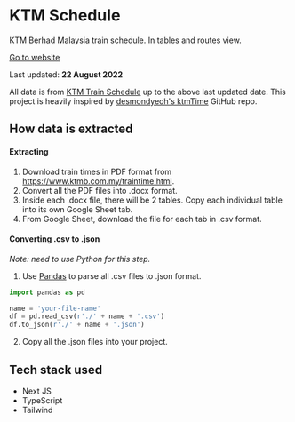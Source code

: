 # KTM Schedule

KTM Berhad Malaysia train schedule. In tables and routes view.

[Go to website](https://ktm-schedule.vercel.app)  

Last updated: <strong>22 August 2022</strong>

All data is from [KTM Train Schedule](https://www.ktmb.com.my/traintime.html) up to the above last updated date.
This project is heavily inspired by [desmondyeoh's ktmTime](https://github.com/desmondyeoh/ktmTime) GitHub repo.

## How data is extracted

#### Extracting

1. Download train times in PDF format from https://www.ktmb.com.my/traintime.html.
2. Convert all the PDF files into .docx format.
3. Inside each .docx file, there will be 2 tables. Copy each individual table into its own Google Sheet tab.
4. From Google Sheet, download the file for each tab in .csv format.

#### Converting .csv to .json

<em>Note: need to use Python for this step.</em>

1. Use [Pandas](https://pypi.org/project/pandas/) to parse all .csv files to .json format.

```python
import pandas as pd

name = 'your-file-name'
df = pd.read_csv(r'./' + name + '.csv')
df.to_json(r'./' + name + '.json')
```

2. Copy all the .json files into your project.

## Tech stack used

- Next JS
- TypeScript
- Tailwind
